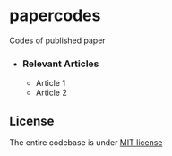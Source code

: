# papercodes
Codes of published paper


* ### **Relevant Articles** ###
  * Article 1
  * Article 2

## **License**
The entire codebase is under [MIT license](LICENSE)
